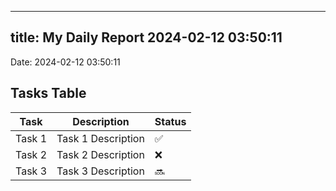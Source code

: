 
---
title: My Daily Report 2024-02-12 03:50:11
---

Date: 2024-02-12 03:50:11

## Tasks Table

| Task | Description | Status |
|------|-------------|--------|
| Task 1 | Task 1 Description | ✅ |
| Task 2 | Task 2 Description | ❌ |
| Task 3 | Task 3 Description | 🔜 |
